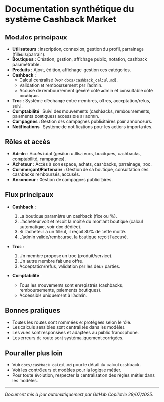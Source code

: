 # Documentation synthétique du système Cashback Market

## Modules principaux

- **Utilisateurs** : Inscription, connexion, gestion du profil, parrainage (filleuls/parrain).
- **Boutiques** : Création, gestion, affichage public, notation, cashback paramétrable.
- **Produits** : Ajout, édition, affichage, gestion des catégories.
- **Cashback** :
  - Calcul centralisé (voir `docs/cashback_calcul.md`).
  - Validation et remboursement par l’admin.
  - Accusé de remboursement généré côté admin et consultable côté boutique.
- **Troc** : Système d’échange entre membres, offres, acceptation/refus, suivi.
- **Comptabilité** : Suivi des mouvements (cashbacks, remboursements, paiements boutiques) accessible à l’admin.
- **Campagnes** : Gestion des campagnes publicitaires pour annonceurs.
- **Notifications** : Système de notifications pour les actions importantes.

## Rôles et accès

- **Admin** : Accès total (gestion utilisateurs, boutiques, cashbacks, comptabilité, campagnes).
- **Acheteur** : Accès à son espace, achats, cashbacks, parrainage, troc.
- **Commerçant/Partenaire** : Gestion de sa boutique, consultation des cashbacks remboursés, accusés.
- **Annonceur** : Gestion de campagnes publicitaires.

## Flux principaux

- **Cashback** :
  1. La boutique paramètre un cashback (fixe ou %).
  2. L’acheteur voit et reçoit la moitié du montant boutique (calcul automatique, voir doc dédiée).
  3. Si l’acheteur a un filleul, il reçoit 80% de cette moitié.
  4. L’admin valide/rembourse, la boutique reçoit l’accusé.

- **Troc** :
  1. Un membre propose un troc (produit/service).
  2. Un autre membre fait une offre.
  3. Acceptation/refus, validation par les deux parties.

- **Comptabilité** :
  - Tous les mouvements sont enregistrés (cashbacks, remboursements, paiements boutiques).
  - Accessible uniquement à l’admin.

## Bonnes pratiques

- Toutes les routes sont nommées et protégées selon le rôle.
- Les calculs sensibles sont centralisés dans les modèles.
- Les vues sont responsives et adaptées au public francophone.
- Les erreurs de route sont systématiquement corrigées.

## Pour aller plus loin

- Voir `docs/cashback_calcul.md` pour le détail du calcul cashback.
- Voir les contrôleurs et modèles pour la logique métier.
- Pour toute évolution, respecter la centralisation des règles métier dans les modèles.

---

*Document mis à jour automatiquement par GitHub Copilot le 28/07/2025.*
